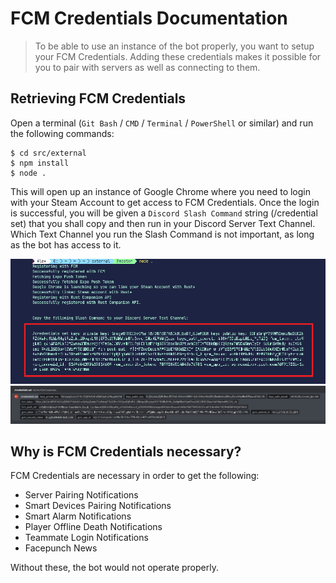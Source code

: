 # FCM Credentials Documentation

> To be able to use an instance of the bot properly, you want to setup your FCM Credentials. Adding these credentials makes it possible for you to pair with servers as well as connecting to them.

## Retrieving FCM Credentials

Open a terminal (`Git Bash` / `CMD` / `Terminal` / `PowerShell` or similar) and run the following commands:

    $ cd src/external
    $ npm install
    $ node .

This will open up an instance of Google Chrome where you need to login with your Steam Account to get access to FCM Credentials. Once the login is successful, you will be given a `Discord Slash Command` string (/credential set) that you shall copy and then run in your Discord Server Text Channel. Which Text Channel you run the Slash Command is not important, as long as the bot has access to it.

![FCM Credentials Script Image](images/credentials_script_image.png)
![FCM Credentials discord Image](images/credentials_discord.png)


## Why is FCM Credentials necessary?

FCM Credentials are necessary in order to get the following:

* Server Pairing Notifications
* Smart Devices Pairing Notifications
* Smart Alarm Notifications
* Player Offline Death Notifications
* Teammate Login Notifications
* Facepunch News

Without these, the bot would not operate properly.